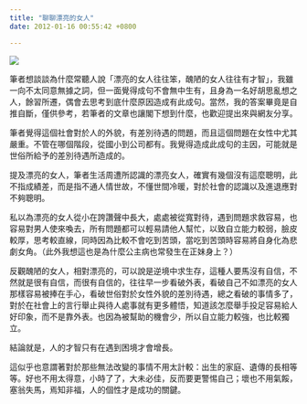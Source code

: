 ```yaml
---
title: "聊聊漂亮的女人"
date: 2012-01-16 00:55:42 +0800

---
```


![](/images/slum-area/2_208511316_m.jpg)
<p>筆者想談談為什麼常聽人說「漂亮的女人往往笨，醜陋的女人往往有才智」，我雖一向不太同意無據之詞，但一面覺得成句不會無中生有，且身為一名好胡思亂想之人，餘習所遷，偶會去思考到底什麼原因造成有此成句。當然，我的答案畢竟是自推自斷，僅供參考，若筆者的文章也讓閣下想到什麼，也歡迎提出來與網友分享。</p><p>筆者覺得這個社會對於人的外貌，有差別待遇的問題，而且這個問題在女性中尤其嚴重。不管在哪個階段，從國小到公司都有。我覺得造成此成句的主因，可能就是世俗所給予的差別待遇所造成的。</p><p>提及漂亮的女人，筆者生活周遭所認識的漂亮女人，確實有幾個沒有這麼聰明，此不指成績差，而是指不通人情世故，不懂世間冷暖，對於社會的認識以及進退應對不夠聰明。</p><p>私以為漂亮的女人從小在誇讚聲中長大，處處被從寬對待，遇到問題求救容易，也容易對男人使來喚去，所有問題都可以輕易請他人幫忙，以致自立能力較弱，臉皮較厚，思考較直線，同時因為比較不會吃到苦頭，當吃到苦頭時容易將自身化為悲劇女角。（此外我想這也是為什麼公主病也常發生在正妹身上？）</p><p>反觀醜陋的女人，相對漂亮的，可以說是逆境中求生存，這種人要馬沒有自信，不然就是很有自信，而很有自信的，往往早一步看破外表，看破自己不如漂亮的女人那樣容易被捧在手心，看破世俗對於女性外貌的差別待遇，總之看破的事情多了，對於在社會上的言行舉止與待人處事就有更多體悟，知道該怎麼舉手投足容易給人好印象，而不是靠外表。也因為被幫助的機會少，所以自立能力較強，也比較獨立。</p><p>結論就是，人的才智只有在遇到困境才會增長。</p><p>這似乎也意謂著對於那些無法改變的事情不用太計較：出生的家庭、遺傳的長相等等。好也不用太得意，小時了了，大未必佳，反而要更警惕自己；壞也不用氣餒，塞翁失馬，焉知非福，人的個性才是成功的關鍵。</p>
